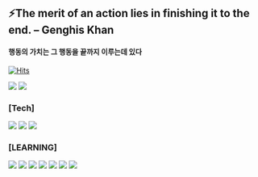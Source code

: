 ## ⚡The merit of an action lies in finishing it to the end. – Genghis Khan  
#### 행동의 가치는 그 행동을 끝까지 이루는데 있다

[![Hits](https://hits.seeyoufarm.com/api/count/incr/badge.svg?url=https%3A%2F%2Fgithub.com%2Fxub2%2Fhit-counter&count_bg=%233D5996&title_bg=%23555555&icon=&icon_color=%23092E84&title=hits&edge_flat=false)](https://github.com/xub2)

<a href="https://xuv2.notion.site/"><img src="https://img.shields.io/badge/Notion-00148C?style=badge&logo=notion&logoColor=white"/></a> <a href="https://bdisappointed.tistory.com/"><img src="https://img.shields.io/badge/Tistory-00148C?style=badge&logo=tistory&logoColor=white"/></a>

<!--
**xub2/xub2** is a ✨ _special_ ✨ repository because its `README.md` (this file) appears on your GitHub profile.

Here are some ideas to get you started:

- 🔭 I’m currently working on ...
- 🌱 I’m currently learning ...
- 👯 I’m looking to collaborate on ...
- 🤔 I’m looking for help with ...
- 💬 Ask me about ...
- 📫 How to reach me: ...
- 😄 Pronouns: ...
- ⚡ Fun fact: ...
-->

### [Tech]
<p>
  <img src="https://img.shields.io/badge/java-007396?style=for-the-badge&logo=java&logoColor=white">
  <img src="https://img.shields.io/badge/Spring-336F19?style=for-the-badge&logo=Spring&logoColor=white">
  <img src="https://img.shields.io/badge/SQL-A2A99F?style=for-the-badge&logo=SQL&logoColor=white">

  

### [LEARNING]
<p>
  <img src="https://img.shields.io/badge/Python-3776AB?style=for-the-badge&logo=Python&logoColor=white">
  <img src="https://img.shields.io/badge/Html-3776AB?style=for-the-badge&logo=Html&logoColor=white">
  <img src="https://img.shields.io/badge/CSS-ECBE35?style=for-the-badge&logo=java&logoColor=white">
  <img src="https://img.shields.io/badge/Javascript-F58F27?style=for-the-badge&logo=Javascript&logoColor=white">
  <img src="https://img.shields.io/badge/Node.js-80ED50?style=for-the-badge&logo=Node.js&logoColor=white">
  <img src="https://img.shields.io/badge/dart-181717?style=for-the-badge&logo=dart&logoColor=white">
  <img src="https://img.shields.io/badge/Linux-ECBE35?style=for-the-badge&logo=Linux&logoColor=white">
  
